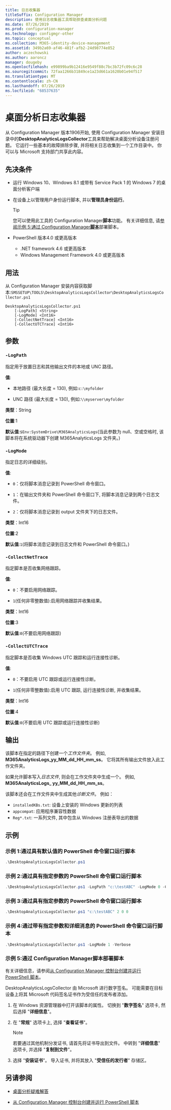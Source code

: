 ```yaml
---
title: 日志收集器
titleSuffix: Configuration Manager
description: 使用日志收集器工具帮助排查桌面分析问题
ms.date: 07/26/2019
ms.prod: configuration-manager
ms.technology: configmgr-other
ms.topic: conceptual
ms.collection: M365-identity-device-management
ms.assetid: 349b2a69-af46-481f-afb2-24d98774e852
author: aczechowski
ms.author: aaroncz
manager: dougeby
ms.openlocfilehash: e99899ba9b12416e9549f88c7bc3b72fc09c6c28
ms.sourcegitcommit: 72faa1266b31849ce1a23d661a1620b01e94f517
ms.translationtype: MT
ms.contentlocale: zh-CN
ms.lasthandoff: 07/26/2019
ms.locfileid: "68537635"
---
```

# <a name="desktop-analytics-log-collector"></a>桌面分析日志收集器

从 Configuration Manager 版本1906开始, 使用 Configuration Manager 安装目录中的**DesktopAnalyticsLogsCollector**工具来帮助解决桌面分析设备注册问题。 它运行一些基本的故障排除步骤, 并将相关日志收集到一个工作目录中。 你可以与 Microsoft 支持部门共享此内容。


## <a name="prerequisites"></a>先决条件

- 运行 Windows 10、Windows 8.1 或带有 Service Pack 1 的 Windows 7 的桌面分析客户端

- 在设备上以管理用户身份运行脚本, 并以**管理员身份运行**。

    > [!Tip]
    > 您可以使用此工具的 Configuration Manager**脚本**功能。 有关详细信息, 请[参阅示例 5:通过 Configuration Manager**脚本**](#bkmk_ex5)部署脚本。

- PowerShell 版本4.0 或更高版本
    - .NET framework 4.6 或更高版本
    - Windows Management Framework 4.0 或更高版本

## <a name="usage"></a>用法

从 Configuration Manager 安装内容获取脚本:`SMSSETUP\TOOLS\DesktopAnalyticsLogsCollector\DesktopAnalyticsLogsCollector.ps1`

```
DesktopAnalyticsLogsCollector.ps1
    [-LogPath] <String>
    [-LogMode] <Int16>
    [-CollectNetTrace] <Int16>
    [-CollectUTCTrace] <Int16>
```

## <a name="parameters"></a>参数

### `-LogPath`

指定用于放置日志和其他输出文件的本地或 UNC 路径。

**值**:

- 本地路径 (最大长度 = 130), 例如:`c:\myfolder`

- UNC 路径 (最大长度 = 130), 例如:`\\myserver\myfolder`

**类型**：String

**位置**:1

**默认值**:`$Env:SystemDrive\M365AnalyticsLogs`(当此参数为 null、空或空格时, 该脚本将在系统驱动器下创建 M365AnalyticsLogs 文件夹。)

### `-LogMode`

指定日志的详细级别。

**值**:

- `0`：仅将脚本消息记录到 PowerShell 命令窗口。

- `1`：在输出文件夹和 PowerShell 命令窗口下, 将脚本消息记录到两个日志文件。

- `2`：仅将脚本消息记录到 output 文件夹下的日志文件。

**类型**：Int16

**位置**:2

**默认值**:`1`(将脚本消息记录到日志文件和 PowerShell 命令窗口。)

### `-CollectNetTrace`

指定脚本是否收集网络跟踪。

**值**:

- `0`：不要启用网络跟踪。

- `1`(任何非零整数值):启用网络跟踪并收集结果。

**类型**：Int16

**位置**:3

**默认值**:`0`(不要启用网络跟踪)

### `-CollectUTCTrace`

指定脚本是否收集 Windows UTC 跟踪和运行连接性诊断。

**值**:

- `0`：不要启用 UTC 跟踪或运行连接性诊断。

- `1`(任何非零整数值):启用 UTC 跟踪, 运行连接性诊断, 并收集结果。

**类型**：Int16

**位置**:4

**默认值**:`0`(不要启用 UTC 跟踪或运行连接性诊断)


## <a name="output"></a>输出

该脚本在指定的路径下创建一个*工作文件夹*。 例如, **M365AnalyticsLogs_yy_MM_dd_HH_mm_ss**。 它将其所有输出文件放入此工作文件夹。

如果允许脚本写入*日志文件*, 则会在工作文件夹中生成一个。 例如, **M365AnalyticsLogs_ yy_MM_dd_HH_mm_ss**。

该脚本还会在工作文件夹中生成其他*诊断文件*。 例如：

- `installedKBs.txt`: 设备上安装的 Windows 更新的列表
- `appcompat`: 应用程序兼容性数据
- `Reg*.txt`: 一系列文件, 其中包含从 Windows 注册表导出的数据


## <a name="examples"></a>示例

### <a name="bkmk_ex1"></a>示例 1:通过具有默认值的 PowerShell 命令窗口运行脚本

```PowerShell
.\DesktopAnalyticsLogsCollector.ps1
```

### <a name="bkmk_ex2"></a>示例 2:通过具有指定参数的 PowerShell 命令窗口运行脚本

```PowerShell
.\DesktopAnalyticsLogsCollector.ps1 -LogPath "c:\testABC" -LogMode 0 -CollectNetTrace 0 -CollectUTCTrace 0
```

### <a name="bkmk_ex3"></a>示例 3:通过具有指定参数的 PowerShell 命令窗口运行脚本

```PowerShell
.\DesktopAnalyticsLogsCollector.ps1 "c:\testABC" 2 0 0
```

### <a name="bkmk_ex4"></a>示例 4:通过带有指定参数和详细消息的 PowerShell 命令窗口运行脚本

```PowerShell
.\DesktopAnalyticsLogsCollector.ps1 -LogMode 1 -Verbose
```

### <a name="bkmk_ex5"></a>示例 5:通过 Configuration Manager**脚本**部署脚本

有关详细信息，请参阅[从 Configuration Manager 控制台创建并运行 PowerShell 脚本](/sccm/apps/deploy-use/create-deploy-scripts)。

DesktopAnalyticsLogsCollector 由 Microsoft 进行数字签名。 可能需要在目标设备上将其 Microsoft 代码签名证书作为受信任的发布者添加。

1. 在 Windows 资源管理器中打开该脚本的属性。 切换到 "**数字签名**" 选项卡, 然后选择 "**详细信息**"。

1. 在 "**常规**" 选项卡上, 选择 "**查看证书**"。

    > [!Note]
    > 若要通过其他机制分发证书, 请首先将证书导出到文件。 中转到 "**详细信息**" 选项卡, 并选择 "**复制到文件**"。

1. 选择 "**安装证书**"。 导入证书, 并将其放入 "**受信任的发行者**" 存储区。


## <a name="see-also"></a>另请参阅

- [桌面分析疑难解答](/sccm/desktop-analytics/troubleshooting)

- [从 Configuration Manager 控制台创建并运行 PowerShell 脚本](/sccm/apps/deploy-use/create-deploy-scripts)
